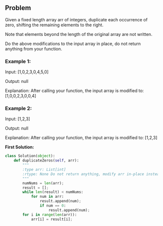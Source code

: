 ## Problem

Given a fixed length array arr of integers, duplicate each occurrence of zero, shifting the remaining elements to the right.

Note that elements beyond the length of the original array are not written.

Do the above modifications to the input array in place, do not return anything from your function.

 

### Example 1:

Input: [1,0,2,3,0,4,5,0]

Output: null

Explanation: After calling your function, the input array is modified to: [1,0,0,2,3,0,0,4]

### Example 2:

Input: [1,2,3]

Output: null

Explanation: After calling your function, the input array is modified to: [1,2,3]


**First Solution:**
```python
class Solution(object):
    def duplicateZeros(self, arr):
        """
        :type arr: List[int]
        :rtype: None Do not return anything, modify arr in-place instead.
        """
        numNums = len(arr);
        result = [];
        while len(result) < numNums:
            for num in arr:
                result.append(num);
                if num == 0:
                    result.append(num);
        for i in range(len(arr)):
            arr[i] = result[i];
```